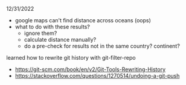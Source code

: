 12/31/2022
- google maps can't find distance across oceans (oops)
- what to do with these results?
  - ignore them?
  - calculate distance manually?
  - do a pre-check for results not in the same country? continent?

learned how to rewrite git history with git-filter-repo
- https://git-scm.com/book/en/v2/Git-Tools-Rewriting-History
- https://stackoverflow.com/questions/1270514/undoing-a-git-push
